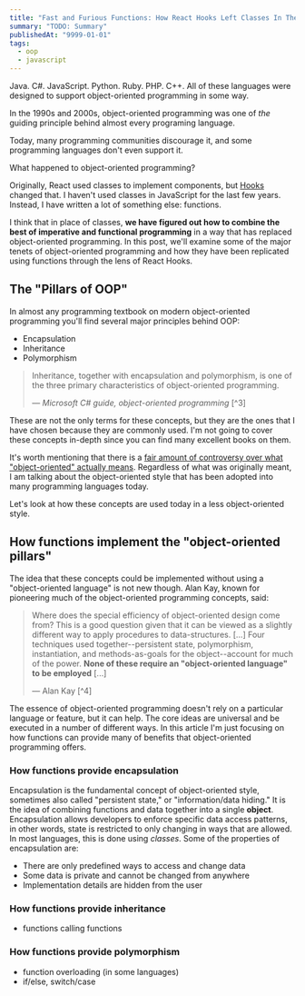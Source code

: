 ```yaml
---
title: "Fast and Furious Functions: How React Hooks Left Classes In The Dust"
summary: "TODO: Summary"
publishedAt: "9999-01-01"
tags:
  - oop
  - javascript
---
```


Java. C#. JavaScript. Python. Ruby. PHP. C++. All of these languages were designed to support object-oriented programming in some way.

In the 1990s and 2000s, object-oriented programming was one of _the_ guiding principle behind almost every programing language.

Today, many programming communities discourage it, and some programming languages don't even support it.

What happened to object-oriented programming?

Originally, React used classes to implement components, but [Hooks](https://reactjs.org/docs/hooks-intro.html) changed that. I haven't used classes in JavaScript for the last few years. Instead, I have written a lot of something else: functions.

I think that in place of classes, **we have figured out how to combine the best of imperative and functional programming** in a way that has replaced object-oriented programming. In this post, we'll examine some of the major tenets of object-oriented programming and how they have been replicated using functions through the lens of React Hooks.

## The "Pillars of OOP"

In almost any programming textbook on modern object-oriented programming you'll find several major principles behind OOP:

- Encapsulation
- Inheritance
- Polymorphism

> Inheritance, together with encapsulation and polymorphism, is one of the three primary characteristics of object-oriented programming.
>
> &mdash; <cite>Microsoft C# guide, object-oriented programming</cite> [^3]

These are not the only terms for these concepts, but they are the ones that I have chosen because they are commonly used. I'm not going to cover these concepts in-depth since you can find many excellent books on them.

It's worth mentioning that there is a [fair amount of controversy over what "object-oriented" actually means](https://softwareengineering.stackexchange.com/questions/46592/so-what-did-alan-kay-really-mean-by-the-term-object-oriented). Regardless of what was originally meant, I am talking about the object-oriented style that has been adopted into many programming languages today.

Let's look at how these concepts are used today in a less object-oriented style.

## How functions implement the "object-oriented pillars"

The idea that these concepts could be implemented without using a "object-oriented language" is not new though. Alan Kay, known for pioneering much of the object-oriented programming concepts, said:

> Where does the special efficiency of object-oriented design come from? This is a good question given that it can be viewed as a slightly different way to apply procedures to data-structures. [...] Four techniques used together--persistent state, polymorphism, instantiation, and methods-as-goals for the object--account for much of the power. **None of these require an "object-oriented language" to be employed** [...]
>
> &mdash; Alan Kay [^4]

The essence of object-oriented programming doesn't rely on a particular language or feature, but it can help. The core ideas are universal and be executed in a number of different ways. In this article I'm just focusing on how functions can provide many of benefits that object-oriented programming offers.

### How functions provide encapsulation

Encapsulation is the fundamental concept of object-oriented style, sometimes also called "persistent state," or "information/data hiding." It is the idea of combining functions and data together into a single **object**. Encapsulation allows developers to enforce specific data access patterns, in other words, state is restricted to only changing in ways that are allowed. In most languages, this is done using _classes_. Some of the properties of encapsulation are:

- There are only predefined ways to access and change data
- Some data is private and cannot be changed from anywhere
- Implementation details are hidden from the user

### How functions provide inheritance

- functions calling functions

### How functions provide polymorphism

- function overloading (in some languages)
- if/else, switch/case

[^1]: https://docs.microsoft.com/en-us/dotnet/csharp/fundamentals/object-oriented/inheritance
[^2]: https://web.archive.org/web/20050404075821/http://gagne.homedns.org/~tgagne/contrib/EarlyHistoryST.html
